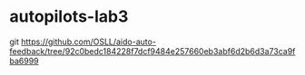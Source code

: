# autopilots-lab3
git https://github.com/OSLL/aido-auto-feedback/tree/92c0bedc184228f7dcf9484e257660eb3abf6d2b6d3a73ca9fba6999

